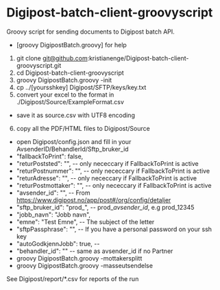 # Digipost-batch-client-groovyscript
Groovy script for sending documents to Digipost batch API.
* [groovy DigipostBatch.groovy] for help

1. git clone git@github.com:kristianenge/Digipost-batch-client-groovyscript.git
2. cd Digipost-batch-client-groovyscript
3. groovy DigipostBatch.groovy -init
4. cp ../[yoursshkey]  Digipost/SFTP/keys/key.txt
5. convert your excel to the format in ./Digipost/Source/ExampleFormat.csv
 * save it as source.csv with UTF8 encoding
6. copy all the PDF/HTML files to Digipost/Source
* open Digipost/config.json and fill in your AvsenderID/BehandlerId/Sftp_bruker_id
 * "fallbackToPrint": false,
 * "returPoststed": "", -- only nececcary if FallbackToPrint is active
 * "returPostnummer": "", -- only nececcary if FallbackToPrint is active
 * "returAdresse": "", -- only nececcary if FallbackToPrint is active
 * "returPostmottaker": "", -- only nececcary if FallbackToPrint is active
 * "avsender_id": "", -- From https://www.digipost.no/app/post#/org/config/detaljer
 * "sftp_bruker_id": "prod_", -- prod_*avsender_id*, e.g prod_12345
 * "jobb_navn": "Jobb navn", 
 * "emne": "Test Emne", -- The subject of the letter
 * "sftpPassphrase": "", -- If you have a personal password on your ssh key
 * "autoGodkjennJobb": true, -- 
 * "behandler_id": "" -- same as avsender_id if no Partner
* groovy DigipostBatch.groovy -mottakersplitt
* groovy DigipostBatch.groovy -masseutsendelse

See Digipost/report/*.csv for reports of the run




